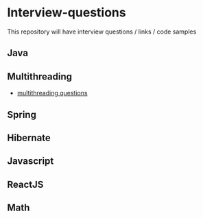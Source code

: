 # Interview-questions
This repository will have interview questions / links / code samples

## Java 


## Multithreading

 - [multithreading questions](./multithreading/README.md)

## Spring


## Hibernate


## Javascript


## ReactJS


## Math
